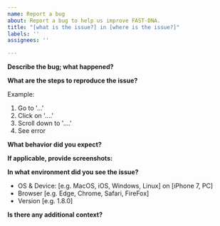 ```yaml
---
name: Report a bug
about: Report a bug to help us improve FAST-DNA.
title: "[what is the issue?] in [where is the issue?]"
labels: ''
assignees: ''

---
```


**Describe the bug; what happened?**

**What are the steps to reproduce the issue?**

Example:

1. Go to '...'
2. Click on '....'
3. Scroll down to '....'
4. See error

**What behavior did you expect?**

**If applicable, provide screenshots:**

**In what environment did you see the issue?**

* OS & Device: [e.g. MacOS, iOS, Windows, Linux] on [iPhone 7, PC]
* Browser [e.g. Edge, Chrome, Safari, FireFox]
* Version [e.g. 1.8.0]

**Is there any additional context?**

